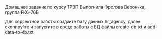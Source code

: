 Домашнее задание по курсу ТРВП
Выполнила Фролова Вероника, группа РК6-76Б

Для корректной работы создайте базу данных hr_agency, далее скопируйте и запустите в среде работы с БД файлы create-db.txt и add-data-to-db.txt